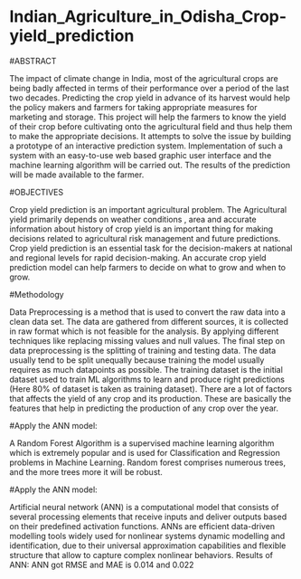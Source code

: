 # Indian_Agriculture_in_Odisha_Crop-yield_prediction
#ABSTRACT

The impact of climate change in India, most of the agricultural crops are being badly affected in terms of their performance over a period of the last two decades. Predicting the crop yield in advance of its harvest would help the policy makers and farmers for taking appropriate measures for marketing and storage. This project will help the farmers to know the yield of their crop before cultivating onto the agricultural field and thus help them to make the appropriate decisions. It attempts to solve the issue by building a prototype of an interactive prediction system. Implementation of such a system with an easy-to-use web based graphic user interface and the machine learning algorithm will be carried out. The results of the prediction will be made available to the farmer.

#OBJECTIVES

Crop yield prediction is an important agricultural problem. The Agricultural yield primarily depends on weather conditions , area and accurate information about history of crop yield is an important thing for making decisions related to agricultural risk management and future predictions. Crop yield prediction is an essential task for the decision-makers at national and regional levels for rapid decision-making. An accurate crop yield prediction model can help farmers to decide on what to grow and when to grow.

#Methodology

Data Preprocessing is a method that is used to convert the raw data into a clean data set. The data are gathered from different sources, it is collected in raw format which is not feasible for the analysis. By applying different techniques like replacing missing values and null values. The final step on data preprocessing is the splitting of training and testing data. The data usually tend to be split unequally because training the model usually requires as much datapoints as possible. The training dataset is the initial dataset used to train ML algorithms to learn and produce right predictions (Here 80% of dataset is taken as training dataset). There are a lot of factors that affects the yield of any crop and its production. These are basically the features that help in predicting the production of any crop over the year.

#Apply the ANN model:

A Random Forest Algorithm is a supervised machine learning algorithm which is extremely popular and is used for Classification and Regression problems in Machine Learning. Random forest comprises numerous trees, and the more trees more it will be robust. 

#Apply the ANN model:

Artificial neural network (ANN) is a computational model that consists of several processing elements that receive inputs and deliver outputs based on their predefined activation functions.
ANNs are efficient data-driven modelling tools widely used for nonlinear systems dynamic modelling and identification, due to their universal approximation capabilities and flexible structure that allow to capture complex nonlinear behaviors. 
Results of ANN:  ANN got RMSE and MAE is 0.014 and 0.022
